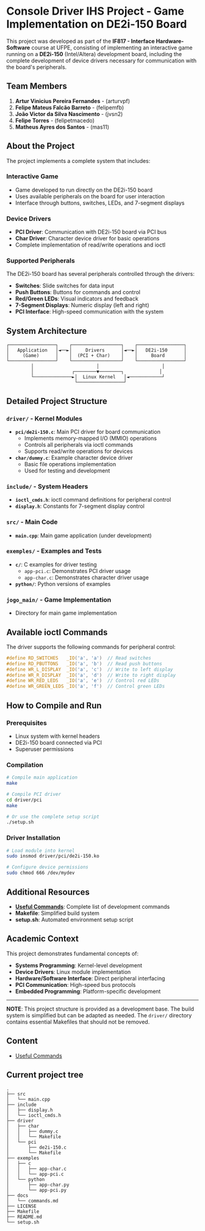 # Console Driver IHS Project - Game Implementation on DE2i-150 Board

This project was developed as part of the **IF817 - Interface Hardware-Software** course at UFPE, consisting of implementing an interactive game running on a **DE2i-150** (Intel/Altera) development board, including the complete development of device drivers necessary for communication with the board's peripherals.

## Team Members

1. **Artur Vinicius Pereira Fernandes** - (arturvpf)
2. **Felipe Mateus Falcão Barreto** - (felipemfb)
3. **João Victor da Silva Nascimento** - (jvsn2)
4. **Felipe Torres** - (felipetmacedo)
5. **Matheus Ayres dos Santos** - (mas11)


## About the Project

The project implements a complete system that includes:

### **Interactive Game**
- Game developed to run directly on the DE2i-150 board
- Uses available peripherals on the board for user interaction
- Interface through buttons, switches, LEDs, and 7-segment displays

### **Device Drivers**
- **PCI Driver**: Communication with DE2i-150 board via PCI bus
- **Char Driver**: Character device driver for basic operations
- Complete implementation of read/write operations and ioctl

### **Supported Peripherals**
The DE2i-150 board has several peripherals controlled through the drivers:

- **Switches**: Slide switches for data input
- **Push Buttons**: Buttons for commands and control
- **Red/Green LEDs**: Visual indicators and feedback
- **7-Segment Displays**: Numeric display (left and right)
- **PCI Interface**: High-speed communication with the system

## System Architecture

```
┌─────────────────┐    ┌──────────────────┐    ┌─────────────────┐
│   Application   │◄──►│     Drivers      │◄──►│   DE2i-150      │
│     (Game)      │    │  (PCI + Char)    │    │     Board       │
└─────────────────┘    └──────────────────┘    └─────────────────┘
         │                       │                       │
         │              ┌────────▼────────┐             │
         └──────────────►│  Linux Kernel   │◄────────────┘
                         └─────────────────┘
```

## Detailed Project Structure

### **`driver/`** - Kernel Modules
- **`pci/de2i-150.c`**: Main PCI driver for board communication
  - Implements memory-mapped I/O (MMIO) operations
  - Controls all peripherals via ioctl commands
  - Supports read/write operations for devices
- **`char/dummy.c`**: Example character device driver
  - Basic file operations implementation
  - Used for testing and development

### **`include/`** - System Headers
- **`ioctl_cmds.h`**: ioctl command definitions for peripheral control
- **`display.h`**: Constants for 7-segment display control

### **`src/`** - Main Code
- **`main.cpp`**: Main game application (under development)

### **`exemples/`** - Examples and Tests
- **`c/`**: C examples for driver testing
  - `app-pci.c`: Demonstrates PCI driver usage
  - `app-char.c`: Demonstrates character driver usage
- **`python/`**: Python versions of examples

### **`jogo_main/`** - Game Implementation
- Directory for main game implementation

## Available ioctl Commands

The driver supports the following commands for peripheral control:

```c
#define RD_SWITCHES   _IO('a', 'a')  // Read switches
#define RD_PBUTTONS   _IO('a', 'b')  // Read push buttons  
#define WR_L_DISPLAY  _IO('a', 'c')  // Write to left display
#define WR_R_DISPLAY  _IO('a', 'd')  // Write to right display
#define WR_RED_LEDS   _IO('a', 'e')  // Control red LEDs
#define WR_GREEN_LEDS _IO('a', 'f')  // Control green LEDs
```

## How to Compile and Run

### Prerequisites
- Linux system with kernel headers
- DE2i-150 board connected via PCI
- Superuser permissions

### Compilation
```bash
# Compile main application
make

# Compile PCI driver
cd driver/pci
make

# Or use the complete setup script
./setup.sh
```

### Driver Installation
```bash
# Load module into kernel
sudo insmod driver/pci/de2i-150.ko

# Configure device permissions
sudo chmod 666 /dev/mydev
```

## Additional Resources

- **[Useful Commands](docs/commands.md)**: Complete list of development commands
- **Makefile**: Simplified build system
- **setup.sh**: Automated environment setup script

## Academic Context

This project demonstrates fundamental concepts of:
- **Systems Programming**: Kernel-level development
- **Device Drivers**: Linux module implementation
- **Hardware/Software Interface**: Direct peripheral interfacing
- **PCI Communication**: High-speed bus protocols
- **Embedded Programming**: Platform-specific development

---

**NOTE**: This project structure is provided as a development base. The build system is simplified but can be adapted as needed. The `driver/` directory contains essential Makefiles that should not be removed.

## Content
 - [Useful Commands](docs/commands.md)

## Current project tree

	.
	├── src
	│   └── main.cpp
	├── include
	│   ├── display.h
	│   └── ioctl_cmds.h
	├── driver
	│   ├── char
	│   │   ├── dummy.c
	│   │   └── Makefile
	│   └── pci
	│       ├── de2i-150.c
	│       └── Makefile
	├── exemples
	│   ├── c
	│   │   ├── app-char.c
	│   │   └── app-pci.c
	│   └── python
	│       ├── app-char.py
	│       └── app-pci.py
	├── docs
	│   └── commands.md
	├── LICENSE
	├── Makefile
	├── README.md
	└── setup.sh
